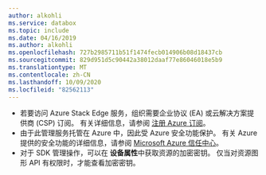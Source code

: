 ```yaml
---
author: alkohli
ms.service: databox
ms.topic: include
ms.date: 04/16/2019
ms.author: alkohli
ms.openlocfilehash: 727b2985711b51f1474fecb014906b08d18437cb
ms.sourcegitcommit: 829d951d5c90442a38012daaf77e86046018e5b9
ms.translationtype: MT
ms.contentlocale: zh-CN
ms.lasthandoff: 10/09/2020
ms.locfileid: "82562113"
---
```

- 若要访问 Azure Stack Edge 服务，组织需要企业协议 (EA) 或云解决方案提供商 (CSP) 订阅。 有关详细信息，请参阅 [注册 Azure 订阅](https://azure.microsoft.com/resources/videos/sign-up-for-microsoft-azure/)。
- 由于此管理服务托管在 Azure 中，因此受 Azure 安全功能保护。 有关 Azure 提供的安全功能的详细信息，请参阅 [Microsoft Azure 信任中心](https://azure.microsoft.com/support/trust-center/security/)。
- 对于 SDK 管理操作，可以在 **设备属性**中获取资源的加密密钥。 仅当对资源图形 API 有权限时，才能查看加密密钥。